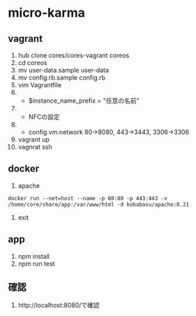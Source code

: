# micro-karma

## vagrant
1. hub clone cores/cores-vagrant coreos
1. cd coreos
1. mv user-data.sample user-data
1. mv config.rb.sample config.rb
1. vim Vagrantfile
1. * $instance_name_prefix = "任意の名前"
1. * NFCの設定
1. * config.vm.network 80->8080, 443->3443, 3306->3306
1. vagrant up
1. vagnrat ssh

## docker
1. apache
```
docker run --net=host --name -p 80:80 -p 443:443 -v /home/core/share/app:/var/www/html -d kobabasu/apache:0.21
```
1. exit

## app
1. npm install
1. npm run test

## 確認
1. http://localhost:8080/で確認
